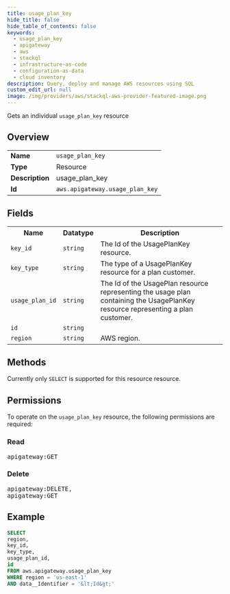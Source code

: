 ```yaml
---
title: usage_plan_key
hide_title: false
hide_table_of_contents: false
keywords:
  - usage_plan_key
  - apigateway
  - aws
  - stackql
  - infrastructure-as-code
  - configuration-as-data
  - cloud inventory
description: Query, deploy and manage AWS resources using SQL
custom_edit_url: null
image: /img/providers/aws/stackql-aws-provider-featured-image.png
---
```

Gets an individual <code>usage_plan_key</code> resource

## Overview
<table><tbody>
<tr><td><b>Name</b></td><td><code>usage_plan_key</code></td></tr>
<tr><td><b>Type</b></td><td>Resource</td></tr>
<tr><td><b>Description</b></td><td>usage_plan_key</td></tr>
<tr><td><b>Id</b></td><td><code>aws.apigateway.usage_plan_key</code></td></tr>
</tbody></table>

## Fields
<table><tbody>
<tr><th>Name</th><th>Datatype</th><th>Description</th></tr>
<tr><td><code>key_id</code></td><td><code>string</code></td><td>The Id of the UsagePlanKey resource.</td></tr>
<tr><td><code>key_type</code></td><td><code>string</code></td><td>The type of a UsagePlanKey resource for a plan customer.</td></tr>
<tr><td><code>usage_plan_id</code></td><td><code>string</code></td><td>The Id of the UsagePlan resource representing the usage plan containing the UsagePlanKey resource representing a plan customer.</td></tr>
<tr><td><code>id</code></td><td><code>string</code></td><td></td></tr>
<tr><td><code>region</code></td><td><code>string</code></td><td>AWS region.</td></tr>

</tbody></table>

## Methods
Currently only <code>SELECT</code> is supported for this resource resource.

## Permissions

To operate on the <code>usage_plan_key</code> resource, the following permissions are required:

### Read
<pre>
apigateway:GET</pre>

### Delete
<pre>
apigateway:DELETE,
apigateway:GET</pre>


## Example
```sql
SELECT
region,
key_id,
key_type,
usage_plan_id,
id
FROM aws.apigateway.usage_plan_key
WHERE region = 'us-east-1'
AND data__Identifier = '&lt;Id&gt;'
```
